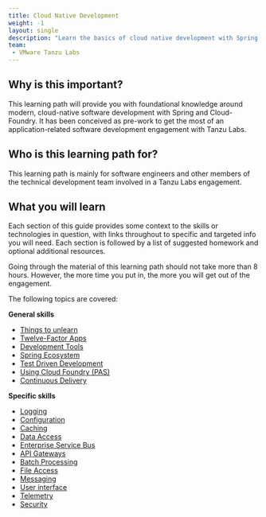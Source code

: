 ```yaml
---
title: Cloud Native Development
weight: -1
layout: single
description: "Learn the basics of cloud native development with Spring. This developer pre-engagement guide helps you to get the most of an engagement following the Tanzu Labs methodology."
team:
 - VMware Tanzu Labs
---
```

 
## Why is this important?

This learning path will provide you with foundational knowledge around modern, cloud-native software development with Spring and Cloud-Foundry. It has been conceived as pre-work to get the most of an application-related software development engagement with Tanzu Labs. 

## Who is this learning path for?
 
This learning path is mainly for software engineers and other members of the technical development team involved in a Tanzu Labs engagement.


## What you will learn
 
Each section of this guide provides some context to the skills or technologies in question, with links throughout to specific and targeted info you will need. Each section is followed by a list of suggested homework and optional additional resources.

Going through the material of this learning path should not take more than 8 hours. However, the more time you put in, the more you will get out of the engagement.
 
The following topics are covered:
 
**General skills**
* [Things to unlearn](/outcomes/cloud-native-development/general__unlearn/)
* [Twelve-Factor Apps](/outcomes/cloud-native-development/general__twelve-factor-apps/)
* [Development Tools](/outcomes/cloud-native-development/general__dev_env_tools/)
* [Spring Ecosystem](/outcomes/cloud-native-development/general__spring_framework/)
* [Test Driven Development](/outcomes/cloud-native-development/general__tdd/)
* [Using Cloud Foundry (PAS)](/outcomes/cloud-native-development/general__using_cloud_foundry/)
* [Continuous Delivery](/outcomes/cloud-native-development/general__ci_cd/)

**Specific skills**
* [Logging](/outcomes/cloud-native-development/specific__logging/)
* [Configuration](/outcomes/cloud-native-development/specific__configuration/)
* [Caching](/outcomes/cloud-native-development/specific__caching/)
* [Data Access](/outcomes/cloud-native-development/specific__data_access/)
* [Enterprise Service Bus](/outcomes/cloud-native-development/specific__esb/)
* [API Gateways](/outcomes/cloud-native-development/specific__api_gateway/)
* [Batch Processing](/outcomes/cloud-native-development/specific__batch_processing/)
* [File Access](/outcomes/cloud-native-development/specific__file_access/)
* [Messaging](/outcomes/cloud-native-development/specific__messaging/)
* [User interface](/outcomes/cloud-native-development/specific__user_interfaces/)
* [Telemetry](/outcomes/cloud-native-development/specific__telemetry/)
* [Security](/outcomes/cloud-native-development/specific__security/)
